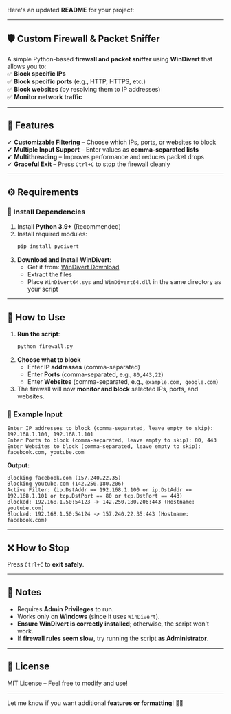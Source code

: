 Here's an updated **README** for your project:  

---

## **🛡️ Custom Firewall & Packet Sniffer**
A simple Python-based **firewall and packet sniffer** using **WinDivert** that allows you to:  
✅ **Block specific IPs**  
✅ **Block specific ports** (e.g., HTTP, HTTPS, etc.)  
✅ **Block websites** (by resolving them to IP addresses)  
✅ **Monitor network traffic**  

---

## **🚀 Features**
✔ **Customizable Filtering** – Choose which IPs, ports, or websites to block  
✔ **Multiple Input Support** – Enter values as **comma-separated lists**  
✔ **Multithreading** – Improves performance and reduces packet drops  
✔ **Graceful Exit** – Press `Ctrl+C` to stop the firewall cleanly  

---

## **⚙️ Requirements**
### **🔹 Install Dependencies**
1. Install **Python 3.9+** (Recommended)
2. Install required modules:
   ```bash
   pip install pydivert
   ```
3. **Download and Install WinDivert**:  
   - Get it from: [WinDivert Download](https://reqrypt.org/windivert.html)  
   - Extract the files  
   - Place `WinDivert64.sys` and `WinDivert64.dll` in the same directory as your script  

---

## **📝 How to Use**
1. **Run the script**:  
   ```bash
   python firewall.py
   ```
2. **Choose what to block**  
   - Enter **IP addresses** (comma-separated)  
   - Enter **Ports** (comma-separated, e.g., `80,443,22`)  
   - Enter **Websites** (comma-separated, e.g., `example.com, google.com`)  
3. The firewall will now **monitor and block** selected IPs, ports, and websites.

### **🎯 Example Input**
```
Enter IP addresses to block (comma-separated, leave empty to skip): 192.168.1.100, 192.168.1.101
Enter Ports to block (comma-separated, leave empty to skip): 80, 443
Enter Websites to block (comma-separated, leave empty to skip): facebook.com, youtube.com
```
**Output:**  
```
Blocking facebook.com (157.240.22.35)
Blocking youtube.com (142.250.180.206)
Active Filter: (ip.DstAddr == 192.168.1.100 or ip.DstAddr == 192.168.1.101 or tcp.DstPort == 80 or tcp.DstPort == 443)
Blocked: 192.168.1.50:54123 -> 142.250.180.206:443 (Hostname: youtube.com)
Blocked: 192.168.1.50:54124 -> 157.240.22.35:443 (Hostname: facebook.com)
```

---

## **❌ How to Stop**
Press `Ctrl+C` to **exit safely**.

---

## **📌 Notes**
- Requires **Admin Privileges** to run.  
- Works only on **Windows** (since it uses `WinDivert`).  
- **Ensure WinDivert is correctly installed**; otherwise, the script won't work.  
- If **firewall rules seem slow**, try running the script **as Administrator**.

---

## **📜 License**
MIT License – Feel free to modify and use!  

---

Let me know if you want additional **features or formatting**! 🚀🔥
